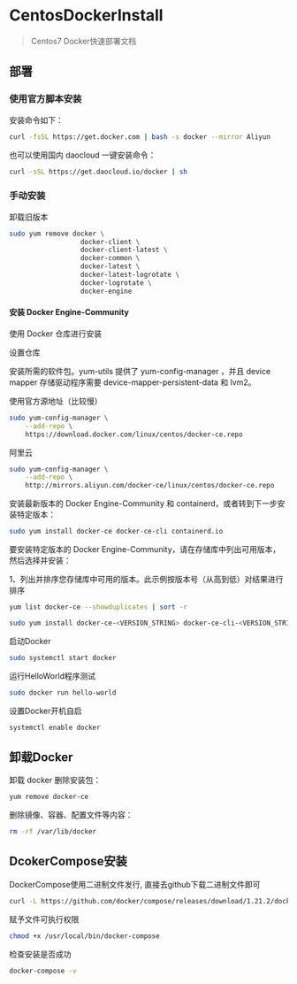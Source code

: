 # CentosDockerInstall

> Centos7 Docker快速部署文档

## 部署

### 使用官方脚本安装

安装命令如下：

```bash
curl -fsSL https://get.docker.com | bash -s docker --mirror Aliyun
```

也可以使用国内 daocloud 一键安装命令：

```bash
curl -sSL https://get.daocloud.io/docker | sh
```

### 手动安装

卸载旧版本

```bash
sudo yum remove docker \
                  docker-client \
                  docker-client-latest \
                  docker-common \
                  docker-latest \
                  docker-latest-logrotate \
                  docker-logrotate \
                  docker-engine
```

#### 安装 Docker Engine-Community

使用 Docker 仓库进行安装

设置仓库

安装所需的软件包。yum-utils 提供了 yum-config-manager ，并且 device mapper 存储驱动程序需要 device-mapper-persistent-data 和 lvm2。

使用官方源地址（比较慢）

```bash
sudo yum-config-manager \
    --add-repo \
    https://download.docker.com/linux/centos/docker-ce.repo
```

阿里云

```bash
sudo yum-config-manager \
    --add-repo \
    http://mirrors.aliyun.com/docker-ce/linux/centos/docker-ce.repo
```

安装最新版本的 Docker Engine-Community 和 containerd，或者转到下一步安装特定版本：

```bash
sudo yum install docker-ce docker-ce-cli containerd.io
```

要安装特定版本的 Docker Engine-Community，请在存储库中列出可用版本，然后选择并安装：

1、列出并排序您存储库中可用的版本。此示例按版本号（从高到低）对结果进行排序

```bash
yum list docker-ce --showduplicates | sort -r
```

```bash
sudo yum install docker-ce-<VERSION_STRING> docker-ce-cli-<VERSION_STRING> containerd.io
```

启动Docker

```bash
sudo systemctl start docker
```

运行HelloWorld程序测试

```bash
sudo docker run hello-world
```

设置Docker开机自启

```bash
systemctl enable docker
```

## 卸载Docker

卸载 docker
删除安装包：

```bash
yum remove docker-ce
```

删除镜像、容器、配置文件等内容：

```bash
rm -rf /var/lib/docker
```

## DcokerCompose安装

DockerCompose使用二进制文件发行, 直接去github下载二进制文件即可

```bash
curl -L https://github.com/docker/compose/releases/download/1.21.2/docker-compose-$(uname -s)-$(uname -m) -o /usr/local/bin/docker-compose
```

赋予文件可执行权限

```bash
chmod +x /usr/local/bin/docker-compose
```

检查安装是否成功

```bash
docker-compose -v
```
